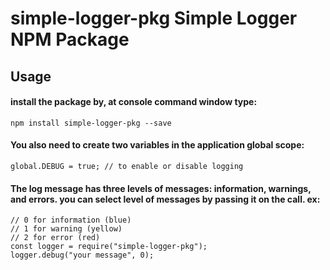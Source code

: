 # simple-logger-pkg Simple Logger NPM Package
## Usage
#### install the package by, at console command window type: 
```
npm install simple-logger-pkg --save
```
#### You also need to create two variables in the application global scope:
```
global.DEBUG = true; // to enable or disable logging
```
#### The log message has three levels of messages: information, warnings, and errors. you can select level of messages by passing it on the call. ex:
```
// 0 for information (blue)
// 1 for warning (yellow)
// 2 for error (red)
const logger = require("simple-logger-pkg");
logger.debug("your message", 0); 
```
